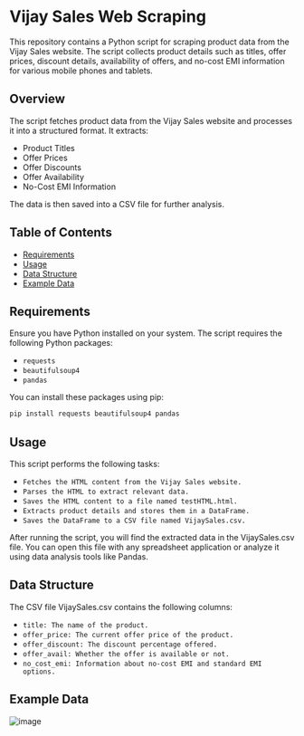 # Vijay Sales Web Scraping

This repository contains a Python script for scraping product data from the Vijay Sales website. The script collects product details such as titles, offer prices, discount details, availability of offers, and no-cost EMI information for various mobile phones and tablets.

## Overview

The script fetches product data from the Vijay Sales website and processes it into a structured format. It extracts:

- Product Titles
- Offer Prices
- Offer Discounts
- Offer Availability
- No-Cost EMI Information

The data is then saved into a CSV file for further analysis.

## Table of Contents

- [Requirements](#requirements)
- [Usage](#usage)
- [Data Structure](#data-structure)
- [Example Data](#example-data)

## Requirements

Ensure you have Python installed on your system. The script requires the following Python packages:

- `requests`
- `beautifulsoup4`
- `pandas`

You can install these packages using pip:

```bash
pip install requests beautifulsoup4 pandas
```
## Usage

This script performs the following tasks:

- `Fetches the HTML content from the Vijay Sales website.`
- `Parses the HTML to extract relevant data.`
- `Saves the HTML content to a file named testHTML.html.`
- `Extracts product details and stores them in a DataFrame.`
- `Saves the DataFrame to a CSV file named VijaySales.csv.`

After running the script, you will find the extracted data in the VijaySales.csv file. You can open this file with any spreadsheet application or analyze it using data analysis tools like Pandas.

## Data Structure
The CSV file VijaySales.csv contains the following columns:

- `title: The name of the product.`
- `offer_price: The current offer price of the product.`
- `offer_discount: The discount percentage offered.`
- `offer_avail: Whether the offer is available or not.`
- `no_cost_emi: Information about no-cost EMI and standard EMI  options.`

## Example Data
![image](https://github.com/user-attachments/assets/c41812c3-d0fd-4ba7-b8ce-734221ee1c7a)

